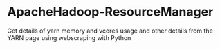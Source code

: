# ApacheHadoop-ResourceManager
Get details of yarn memory and vcores usage and other details from the YARN page using webscraping with Python

